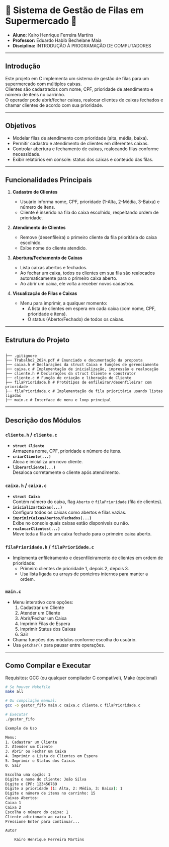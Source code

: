 # 🛒 Sistema de Gestão de Filas em Supermercado 🛒

- **Aluno:** Kairo Henrique Ferreira Martins  
- **Professor:** Eduardo Habib Bechelane Maia  
- **Disciplina:** INTRODUÇÃO À PROGRAMAÇÃO DE COMPUTADORES

---

## Introdução

Este projeto em C implementa um sistema de gestão de filas para um supermercado com múltiplos caixas.  
Clientes são cadastrados com nome, CPF, prioridade de atendimento e número de itens no carrinho.  
O operador pode abrir/fechar caixas, realocar clientes de caixas fechados e chamar clientes de acordo com sua prioridade.

---

## Objetivos

- Modelar filas de atendimento com prioridade (alta, média, baixa).  
- Permitir cadastro e atendimento de clientes em diferentes caixas.  
- Controlar abertura e fechamento de caixas, realocando filas conforme necessidade.  
- Exibir relatórios em console: status dos caixas e conteúdo das filas.

---

## Funcionalidades Principais

1. **Cadastro de Clientes**  
   - Usuário informa nome, CPF, prioridade (1-Alta, 2-Média, 3-Baixa) e número de itens.  
   - Cliente é inserido na fila do caixa escolhido, respeitando ordem de prioridade.

2. **Atendimento de Clientes**  
   - Remove (desenfileira) o primeiro cliente da fila prioritária do caixa escolhido.  
   - Exibe nome do cliente atendido.

3. **Abertura/Fechamento de Caixas**  
   - Lista caixas abertos e fechados.  
   - Ao fechar um caixa, todos os clientes em sua fila são realocados automaticamente para o primeiro caixa aberto.  
   - Ao abrir um caixa, ele volta a receber novos cadastros.

4. **Visualização de Filas e Caixas**  
   - Menu para imprimir, a qualquer momento:
     - A lista de clientes em espera em cada caixa (com nome, CPF, prioridade e itens).  
     - O status (Aberto/Fechado) de todos os caixas.

---

## Estrutura do Projeto
```

├── .gitignore
├── Trabalho2_2024.pdf # Enunciado e documentação da proposta
├── caixa.h # Declarações da struct Caixa e funções de gerenciamento
├── caixa.c # Implementação de inicialização, impressão e realocação
├── cliente.h # Declarações da struct Cliente e construtor
├── cliente.c # Função de criação e liberação de Cliente
├── filaPrioridade.h # Protótipos de enfileirar/desenfileirar com prioridade
├── filaPrioridade.c # Implementação de fila prioritária usando listas ligadas
├── main.c # Interface de menu e loop principal

```

---

## Descrição dos Módulos

### `cliente.h` / `cliente.c`

- **`struct Cliente`**  
  Armazena nome, CPF, prioridade e número de itens.  
- **`criarCliente(...)`**  
  Aloca e inicializa um novo cliente.  
- **`liberarCliente(...)`**  
  Desaloca corretamente o cliente após atendimento.

### `caixa.h` / `caixa.c`

- **`struct Caixa`**  
  Contém número do caixa, flag `Aberto` e `filaPrioridade` (fila de clientes).  
- **`inicializarCaixas(...)`**  
  Configura todos os caixas como abertos e filas vazias.  
- **`imprimirCaixasAbertos/Fechados(...)`**  
  Exibe no console quais caixas estão disponíveis ou não.  
- **`realocarClientes(...)`**  
  Move toda a fila de um caixa fechado para o primeiro caixa aberto.

### `filaPrioridade.h` / `filaPrioridade.c`

- Implementa enfileiramento e desenfileiramento de clientes em ordem de prioridade:
  - Primeiro clientes de prioridade 1, depois 2, depois 3.  
  - Usa lista ligada ou arrays de ponteiros internos para manter a ordem.

### `main.c`

- Menu interativo com opções:
  1. Cadastrar um Cliente  
  2. Atender um Cliente  
  3. Abrir/Fechar um Caixa  
  4. Imprimir Filas de Espera  
  5. Imprimir Status dos Caixas  
  0. Sair  
- Chama funções dos módulos conforme escolha do usuário.  
- Usa `getchar()` para pausar entre operações.

---

## Como Compilar e Executar

Requisitos: GCC (ou qualquer compilador C compatível), Make (opcional)

```bash
# Se houver Makefile
make all

# Ou compilação manual:
gcc -o gestor_fifo main.c caixa.c cliente.c filaPrioridade.c

# Executar
./gestor_fifo

Exemplo de Uso

Menu:
1. Cadastrar um Cliente
2. Atender um Cliente
3. Abrir ou Fechar um Caixa
4. Imprimir a Lista de Clientes em Espera
5. Imprimir o Status dos Caixas
0. Sair

Escolha uma opção: 1
Digite o nome do cliente: João Silva
Digite o CPF: 123456789
Digite a prioridade (1: Alta, 2: Média, 3: Baixa): 1
Digite o número de itens no carrinho: 15
Caixas Abertos:
Caixa 1
Caixa 2
Escolha o número do caixa: 1
Cliente adicionado ao caixa 1.
Pressione Enter para continuar...

Autor

    Kairo Henrique Ferreira Martins